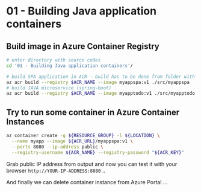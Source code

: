 # 01 - Building Java application containers

## Build image in Azure Container Registry

```bash
# enter directory with source codes
cd '01 - Building Java application containers'/

# build SPA application in ACR - build has to be done from folder with source codes: java-k8s-workshop
az acr build --registry $ACR_NAME --image myappspa:v1 ./src/myappspa
# build JAVA microservice (spring-boot)
az acr build --registry $ACR_NAME --image myapptodo:v1 ./src/myapptodo
```

## Try to run some container in Azure Container Instances

```bash
az container create -g ${RESOURCE_GROUP} -l ${LOCATION} \
  --name myapp --image ${ACR_URL}/myappspa:v1 \
  --ports 8080 --ip-address public \
  --registry-username ${ACR_NAME} --registry-password "${ACR_KEY}"
```

Grab public IP address from output and now you can test it with your browser `http://YOUR-IP-ADDRESS:8080` ..

And finally we can delete container instance from Azure Portal ...

